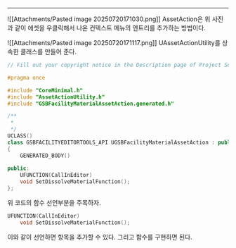 ---
![[Attachments/Pasted image 20250720171030.png]]
AssetAction은 위 사진과 같이 에셋을 우클릭해서 나온 컨텍스트 메뉴의 엔트리를 추가하는 방법이다.

![[Attachments/Pasted image 20250720171117.png]]
UAssetActionUtility를 상속한 클래스를 만들어 준다.

```cpp
// Fill out your copyright notice in the Description page of Project Settings.

#pragma once

#include "CoreMinimal.h"
#include "AssetActionUtility.h"
#include "GSBFacilityMaterialAssetAction.generated.h"

/**
 * 
 */
UCLASS()
class GSBFACILITYEDITORTOOLS_API UGSBFacilityMaterialAssetAction : public UAssetActionUtility
{
	GENERATED_BODY()
	
public:
	UFUNCTION(CallInEditor)
	void SetDissolveMaterialFunction();
};

```
위 코드의 함수 선언부분을 주목하자.
```cpp
UFUNCTION(CallInEditor)
	void SetDissolveMaterialFunction();
```
이와 같이 선언하면 항목을 추가할 수 있다. 그리고 함수를 구현하면 된다.
